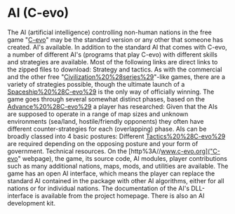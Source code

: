# AI (C-evo)

The AI (artificial intelligence) controlling non-human nations in the free game "[C-evo](C-evo)" may be the standard version or any other that someone has created.
AI's available.
In addition to the standard AI that comes with C-evo, a number of different AI's (programs that play C-evo) with different skills and strategies are available. Most of the following links are direct links to the zipped files to download:
Strategy and tactics.
As with the commercial and the other free "[Civilization%20%28series%29](Civilization)"-like games, there are a variety of strategies possible, though the ultimate launch of a [Spaceship%20%28C-evo%29](spaceship) is the only way of officially winning. The game goes through several somewhat distinct phases, based on the [Advance%20%28C-evo%29](advances) a player has researched:
Given that the AIs are supposed to operate in a range of map sizes and unknown environments (sea/land, hostile/friendly opponents) they often have different counter-strategies for each (overlapping) phase.
AIs can be broadly classed into 4 basic postures:
Different [Tactics%20%28C-evo%29](tactics) are required depending on the opposing posture and your form of government.
Technical resources.
On the [http%3A//www.c-evo.org]("C-evo" webpage), the game, its source code, AI modules, player contributions such as many additional nations, maps, mods, and utilities are available.
The game has an open AI interface, which means the player can replace the standard AI contained in the package with other AI algorithms, either for all nations or for individual nations. The documentation of the AI's DLL-interface is available from the project homepage. There is also an AI development kit.